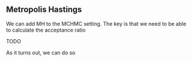 ## Metropolis Hastings

We can add MH to the MCHMC setting. The key is that we need to be able to calculate the acceptance ratio

TODO

As it turns out, we can do so